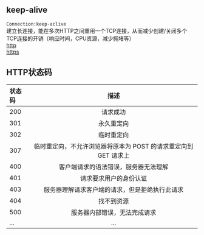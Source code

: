 ## keep-alive
`Connection:keep-aclive`  
建立长连接，能在多次HTTP之间重用一个TCP连接，从而减少创建/关闭多个TCP连接的开销（响应时间，CPU资源，减少拥堵等）  
[http](https://shimo.im/mindmaps/xGCWpVVJQx8VxxpD)  
[https](https://shimo.im/mindmaps/gCpqKgrqdKdTdhdX)  

## HTTP状态码
|状态码|描述|
|:---|:---:|
|200|请求成功|
|301|永久重定向|
|302|临时重定向|
|307|临时重定向，不允许浏览器将原本为 POST 的请求重定向到 GET 请求上|
|400|客户端请求的语法错误，服务器无法理解|
|401|请求要求用户的身份认证|
|403|服务器理解请求客户端的请求，但是拒绝执行此请求|
|404|找不到资源|
|500|服务器内部错误，无法完成请求|
|...|...|